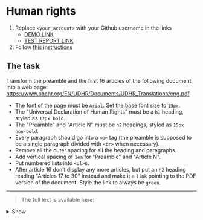# Human rights
1. Replace `<your_account>` with your Github username in the links
    - [DEMO LINK](https://solaryasha.github.io/layout_human-rights/) <br>
    - [TEST REPORT LINK](https://solaryasha.github.io/layout_human-rights/report/html_report/)
2. Follow [this instructions](https://mate-academy.github.io/layout_task-guideline/)

## The task
Transform the preamble and the first 16 articles of the following document into
a web page: https://www.ohchr.org/EN/UDHR/Documents/UDHR_Translations/eng.pdf

- The font of the page must be `Arial`. Set the base font size to `13px`.
- The "Universal Declaration of Human Rights" must be a `h1` heading, styled as `17px bold`.
- The "Preamble" and "Article N" must be `h2` headings, styled as `15px non-bold`.
- Every paragraph should go into a `<p>` tag (the preamble is supposed to be a single paragraph divided with `<br>` when necessary).
- Remove all the outer spacing for all the heading and paragraphs.
- Add vertical spacing of `1em` for "Preamble" and "Article N".
- Put numbered lists into `<ol>`s.
- After article 16 don’t display any more articles, but put an `h2` heading reading "Articles 17 to 30" instead and make it a `link` pointing to the PDF version of the document. Style the link to always be `green`.
---

> The full text is available here:
<details>
    <summary>Show</summary>

    Universal Declaration of Human Rights
    Preamble
    Whereas recognition of the inherent dignity and of the equal and inalienable
    rights of all members of the human family is the foundation of freedom, justice
    and peace in the world,
    Whereas disregard and contempt for human rights have resulted in barbarous
    acts which have outraged the conscience of mankind, and the advent of a world
    in which human beings shall enjoy freedom of speech and belief and freedom
    from fear and want has been proclaimed as the highest aspiration of the common
    people,
    Whereas it is essential, if man is not to be compelled to have recourse, as a last
    resort, to rebellion against tyranny and oppression, that human rights should be
    protected by the rule of law,
    Whereas it is essential to promote the development of friendly relations between
    nations,
    Whereas the peoples of the United Nations have in the Charter reaffirmed their
    faith in fundamental human rights, in the dignity and worth of the human person
    and in the equal rights of men and women and have determined to promote
    social progress and better standards of life in larger freedom,
    Whereas Member States have pledged themselves to achieve, in cooperation
    with the United Nations, the promotion of universal respect for and observance of
    human rights and fundamental freedoms,
    Whereas a common understanding of these rights and freedoms is of the
    greatest importance for the full realization of this pledge,
    Now, therefore,
    The General Assembly,
    Proclaims this Universal Declaration of Human Rights as a common standard of
    achievement for all peoples and all nations, to the end that every individual and
    every organ of society, keeping this Declaration constantly in mind, shall strive by
    teaching and education to promote respect for these rights and freedoms and by
    progressive measures, national and international, to secure their universal and
    effective recognition and observance, both among the peoples of Member States
    themselves and among the peoples of territories under their jurisdiction.
    Article I
    All human beings are born free and equal in dignity and rights. They are
    endowed with reason and conscience and should act towards one another in a
    spirit of brotherhood.
    Article 2
    Everyone is entitled to all the rights and freedoms set forth in this Declaration,
    without distinction of any kind, such as race, colour, sex, language, religion,
    political or other opinion, national or social origin, property, birth or other status.
    Furthermore, no distinction shall be made on the basis of the political,
    jurisdictional or international status of the country or territory to which a person
    belongs, whether it be independent, trust, non-self-governing or under any other
    limitation of sovereignty.
    Article 3
    Everyone has the right to life, liberty and security of person.
    Article 4
    No one shall be held in slavery or servitude; slavery and the slave trade shall be
    prohibited in all their forms.
    Article 5
    No one shall be subjected to torture or to cruel, inhuman or degrading treatment
    or punishment.
    Article 6
    Everyone has the right to recognition everywhere as a person before the law.
    Article 7
    All are equal before the law and are entitled without any discrimination to equal
    protection of the law. All are entitled to equal protection against any
    discrimination in violation of this Declaration and against any incitement to such
    discrimination.
    Article 8
    Everyone has the right to an effective remedy by the competent national tribunals
    for acts violating the fundamental rights granted him by the constitution or by law.
    Article 9
    No one shall be subjected to arbitrary arrest, detention or exile.
    Article 10
    Everyone is entitled in full equality to a fair and public hearing by an independent
    and impartial tribunal, in the determination of his rights and obligations and of any
    criminal charge against him.
    Article 11
    1. Everyone charged with a penal offence has the right to be presumed
    innocent until proved guilty according to law in a public trial at which he
    has had all the guarantees necessary for his defence.
    2. No one shall be held guilty of any penal offence on account of any act or
    omission which did not constitute a penal offence, under national or
    international law, at the time when it was committed. Nor shall a heavier
    penalty be imposed than the one that was applicable at the time the penal
    offence was committed.
    Article 12
    No one shall be subjected to arbitrary interference with his privacy, family, home
    or correspondence, nor to attacks upon his honour and reputation. Everyone has
    the right to the protection of the law against such interference or attacks.
    Article 13
    1. Everyone has the right to freedom of movement and residence within the
    borders of each State.
    2. Everyone has the right to leave any country, including his own, and to
    return to his country.
    Article 14
    1. Everyone has the right to seek and to enjoy in other countries asylum from
    persecution.
    2. This right may not be invoked in the case of prosecutions genuinely
    arising from non-political crimes or from acts contrary to the purposes and
    principles of the United Nations.
    Article 15
    1. Everyone has the right to a nationality.
    2. No one shall be arbitrarily deprived of his nationality nor denied the right to
    change his nationality.
    Article 16
    1. Men and women of full age, without any limitation due to race, nationality
    or religion, have the right to marry and to found a family. They are entitled
    to equal rights as to marriage, during marriage and at its dissolution.
    2. Marriage shall be entered into only with the free and full consent of the
    intending spouses.
    3. The family is the natural and fundamental group unit of society and is
    entitled to protection by society and the State.
    Article 17
    1. Everyone has the right to own property alone as well as in association with
    others.
    2. No one shall be arbitrarily deprived of his property.
    Article 18
    Everyone has the right to freedom of thought, conscience and religion; this right
    includes freedom to change his religion or belief, and freedom, either alone or in
    community with others and in public or private, to manifest his religion or belief in
    teaching, practice, worship and observance.
    Article 19
    Everyone has the right to freedom of opinion and expression; this right includes
    freedom to hold opinions without interference and to seek, receive and impart
    information and ideas through any media and regardless of frontiers.
    Article 20
    1. Everyone has the right to freedom of peaceful assembly and association.
    2. No one may be compelled to belong to an association.
    Article 21
    1. Everyone has the right to take part in the government of his country,
    directly or through freely chosen representatives.
    2. Everyone has the right to equal access to public service in his country.
    3. The will of the people shall be the basis of the authority of government;
    this will shall be expressed in periodic and genuine elections which shall
    be by universal and equal suffrage and shall be held by secret vote or by
    equivalent free voting procedures.
    Article 22
    Everyone, as a member of society, has the right to social security and is entitled
    to realization, through national effort and international co-operation and in
    accordance with the organization and resources of each State, of the economic,
    social and cultural rights indispensable for his dignity and the free development
    of his personality.
    Article 23
    1. Everyone has the right to work, to free choice of employment, to just and
    favourable conditions of work and to protection against unemployment.
    2. Everyone, without any discrimination, has the right to equal pay for equal
    work.
    3. Everyone who works has the right to just and favourable remuneration
    ensuring for himself and his family an existence worthy of human dignity,
    and supplemented, if necessary, by other means of social protection.
    4. Everyone has the right to form and to join trade unions for the protection of
    his interests.
    Article 24
    Everyone has the right to rest and leisure, including reasonable limitation of
    working hours and periodic holidays with pay.
    Article 25
    1. Everyone has the right to a standard of living adequate for the health and
    well-being of himself and of his family, including food, clothing, housing
    and medical care and necessary social services, and the right to security
    in the event of unemployment, sickness, disability, widowhood, old age or
    other lack of livelihood in circumstances beyond his control.
    2. Motherhood and childhood are entitled to special care and assistance. All
    children, whether born in or out of wedlock, shall enjoy the same social
    protection.
    Article 26
    1. Everyone has the right to education. Education shall be free, at least in the
    elementary and fundamental stages. Elementary education shall be
    compulsory. Technical and professional education shall be made
    generally available and higher education shall be equally accessible to all
    on the basis of merit.
    2. Education shall be directed to the full development of the human
    personality and to the strengthening of respect for human rights and
    fundamental freedoms. It shall promote understanding, tolerance and
    friendship among all nations, racial or religious groups, and shall further
    the activities of the United Nations for the maintenance of peace.
    3. Parents have a prior right to choose the kind of education that shall be
    given to their children.
    Article 27
    1. Everyone has the right freely to participate in the cultural life of the
    community, to enjoy the arts and to share in scientific advancement and
    its benefits.
    2. Everyone has the right to the protection of the moral and material interests
    resulting from any scientific, literary or artistic production of which he is the
    author.
    Article 28
    Everyone is entitled to a social and international order in which the rights and
    freedoms set forth in this Declaration can be fully realized.
    Article 29
    1. Everyone has duties to the community in which alone the free and full
    development of his personality is possible.
    2. In the exercise of his rights and freedoms, everyone shall be subject only
    to such limitations as are determined by law solely for the purpose of
    securing due recognition and respect for the rights and freedoms of others
    and of meeting the just requirements of morality, public order and the
    general welfare in a democratic society.
    3. These rights and freedoms may in no case be exercised contrary to the
    purposes and principles of the United Nations.
    Article 30
    Nothing in this Declaration may be interpreted as implying for any State, group or
    person any right to engage in any activity or to perform any act aimed at the
    destruction of any of the rights and freedoms set forth herein.
</details>
